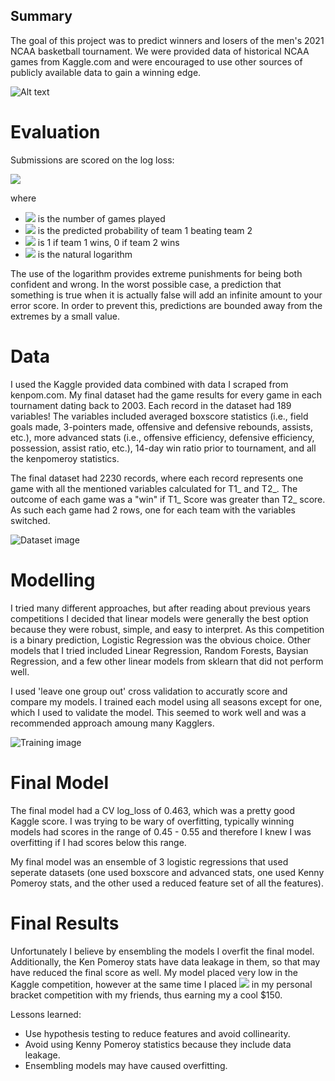 Summary
---------

The goal of this project was to predict winners and losers of the men's 2021 NCAA basketball tournament. We were provided data of historical NCAA games from Kaggle.com and were encouraged to use other sources of publicly available data to gain a winning edge.

![Alt text](https://storage.googleapis.com/kaggle-competitions/kaggle/4862/media/bball-logo.png)

# Evaluation
Submissions are scored on the log loss:

<img src="https://render.githubusercontent.com/render/math?math=\textrm{LogLoss} = - \frac{1}{n} \sum_{i=1}^n \left[ y_i \log(\hat{y}_i) + (1 - y_i) \log(1 - \hat{y}_i) \right]">
                   
where

- <img src="https://render.githubusercontent.com/render/math?math=n"> is the number of games played
- <img src="https://render.githubusercontent.com/render/math?math=\hat{y}_i"> is the predicted probability of team 1 beating team 2
- <img src="https://render.githubusercontent.com/render/math?math=y_i"> is 1 if team 1 wins, 0 if team 2 wins
- <img src="https://render.githubusercontent.com/render/math?math=log"> is the natural logarithm

The use of the logarithm provides extreme punishments for being both confident and wrong. In the worst possible case, a prediction that something is true when it is actually false will add an infinite amount to your error score. In order to prevent this, predictions are bounded away from the extremes by a small value.

# Data
I used the Kaggle provided data combined with data I scraped from kenpom.com. My final dataset had the game results for every game in each tournament dating back to 2003. Each record in the dataset had 189 variables! The variables included averaged boxscore statistics (i.e., field goals made, 3-pointers made, offensive and defensive rebounds, assists, etc.), more advanced stats (i.e., offensive efficiency, defensive efficiency, possession, assist ratio, etc.), 14-day win ratio prior to tournament, and all the kenpomeroy statistics. 

The final dataset had 2230 records, where each record represents one game with all the mentioned variables calculated for T1_ and T2_. The outcome of each game was a "win" if T1_ Score was greater than T2_ score. As such each game had 2 rows, one for each team with the variables switched.

![Dataset image](https://github.com/MatanFreedman/kaggle-march-madness-2021/tree/master/reports/figures/dataset.PNG?raw=true)


# Modelling
I tried many different approaches, but after reading about previous years competitions I decided that linear models were generally the best option because they were robust, simple, and easy to interpret. As this competition is a binary prediction, Logistic Regression was the obvious choice. Other models that I tried included Linear Regression, Random Forests, Baysian Regression, and a few other linear models from sklearn that did not perform well. 

I used 'leave one group out' cross validation to accuratly score and compare my models. I trained each model using all seasons except for one, which I used to validate the model. This seemed to work well and was a recommended approach amoung many Kagglers.

![Training image](https://github.com/MatanFreedman/kaggle-march-madness-2021/tree/master/reports/figures/cv_training.PNG?raw=true)

# Final Model
The final model had a CV log_loss of 0.463, which was a pretty good Kaggle score. I was trying to be wary of overfitting, typically winning models had scores in the range of 0.45 - 0.55 and therefore I knew I was overfitting if I had scores below this range. 

My final model was an ensemble of 3 logistic regressions that used seperate datasets (one used boxscore and advanced stats, one used Kenny Pomeroy stats, and the other used a reduced feature set of all the features).

# Final Results
Unfortunately I believe by ensembling the models I overfit the final model. Additionally, the Ken Pomeroy stats have data leakage in them, so that may have reduced the final score as well. My model placed very low in the Kaggle competition, however at the same time I placed <img src="https://render.githubusercontent.com/render/math?math=1^st"> in my personal bracket competition with my friends, thus earning my a cool $150. 

Lessons learned:
- Use hypothesis testing to reduce features and avoid collinearity.
- Avoid using Kenny Pomeroy statistics because they include data leakage.
- Ensembling models may have caused overfitting.